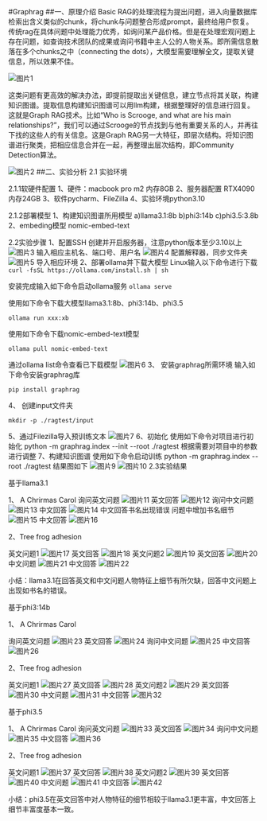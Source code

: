 #Graphrag
##一、原理介绍
Basic RAG的处理流程为提出问题，进入向量数据库检索出含义类似的chunk，将chunk与问题整合形成prompt，最终给用户恢复。传统rag在具体问题中处理能力优秀，如询问某产品价格。但是在处理宏观问题上存在问题，如查询技术团队的成果或询问书籍中主人公的人物关系。即所需信息散落在多个chunks之中（connecting the dots），大模型需要理解全文，提取关键信息，所以效果不佳。

![图片1](./图片1.png)

这类问题有更高效的解决办法，即提前提取出关键信息，建立节点将其关联，构建知识图谱。提取信息构建知识图谱可以用llm构建，根据整理好的信息进行回复。这就是Graph RAG技术。比如“Who is Scrooge, and what are his main relationships?”，我们可以通过Scrooge的节点找到与他有重要关系的人，并再往下找的这些人的有关信息。这是Graph RAG另一大特征，即层次结构。将知识图谱进行聚类，把相应信息合并在一起，再整理出层次结构，即Community Detection算法。

![图片2](./图片2.png)
##二、实验分析
2.1 实验环境

2.1.1软硬件配置
1、硬件：macbook pro m2 内存8GB
2、服务器配置 RTX4090 内存24GB
3、软件pycharm、FileZilla
4、实验环境python3.10

2.1.2部署模型
1、构建知识图谱所用模型
a)llama3.1:8b
b)phi3:14b
c)phi3.5:3.8b
2、embeding模型
nomic-embed-text

2.2实验步骤
1、配置SSH
创建并开启服务器，注意python版本至少3.10以上
![图片3](./图片3.png)
输入相应主机名、端口号、用户名
![图片4](./图片4.png)
配置解释器，同步文件夹
![图片5](./图片5.png)
导入相应环境
2、部署ollama并下载大模型
Linux输入以下命令进行下载
`curl -fsSL https://ollama.com/install.sh | sh`

安装完成输入如下命令启动ollama服务
`ollama serve`

使用如下命令下载大模型llama3.1:8b、phi3:14b、phi3.5

`ollama run xxx:xb`

使用如下命令下载nomic-embed-text模型

`ollama pull nomic-embed-text`

通过ollama list命令查看已下载模型
![图片6](./图片6.png)
3、 安装graphrag所需环境
输入如下命令安装graphrag库

`pip install graphrag`

4、 创建input文件夹

`mkdir -p ./ragtest/input`

5、通过Filezilla导入预训练文本
![图片7](./图片7.png)
6、初始化
使用如下命令对项目进行初始化
python -m graphrag.index --init --root ./ragtest
根据需要对项目中的参数进行调整
7、构建知识图谱
使用如下命令启动训练
python -m graphrag.index --root ./ragtest
结果图如下
![图片9](./图片9.png)
![图片10](./图片10.png)
2.3实验结果

基于llama3.1

1、 A Chrirmas Carol
询问英文问题
![图片11](./图片11.png)
英文回答
![图片12](./图片12.png)
询问中文问题
![图片13](./图片13.png)
中文回答
![图片14](./图片14.png)
中文回答书名出现错误
问题中增加书名细节
![图片15](./图片15.png)
中文回答
![图片16](/./图片16.png)

2、Tree frog adhesion

英文问题1
![图片17](./图片17.png)
英文回答
![图片18](./图片18.png)
英文问题2
![图片19](./图片19.png)
英文回答
![图片20](./图片20.png)
中文问题
![图片21](./图片21.png)
中文回答
![图片22](./图片22.png)

小结：llama3.1在回答英文和中文问题人物特征上细节有所欠缺，回答中文问题上出现如书名的错误。

基于phi3:14b

1、 A Chrirmas Carol

询问英文问题
![图片23](./图片23.png)
英文回答
![图片24](./图片24.png)
询问中文问题
![图片25](./图片25.png)
中文回答
![图片26](./图片26.png)

2、Tree frog adhesion

英文问题1
![图片27](./图片27.png)
英文回答
![图片28](./图片28.png)
英文问题2
![图片29](./图片29.png)
英文回答
![图片30](./图片30.png)
中文问题
![图片31](./图片31.png)
中文回答
![图片32](./图片32.png)

基于phi3.5

1、 A Chrirmas Carol
询问英文问题
![图片33](./图片33.png)
英文回答
![图片34](./图片34.png)
询问中文问题
![图片35](./图片35.png)
中文回答
![图片36](/Users/lisideng/Desktop/project/图片36.png)

2、Tree frog adhesion

英文问题1
![图片37](./图片37.png)
英文回答
![图片38](./图片38.png)
英文问题2
![图片39](./图片39.png)
英文回答
![图片40](./图片40.png)
中文问题
![图片41](./图片41.png)
中文回答
![图片42](./图片42.png)

小结：phi3.5在英文回答中对人物特征的细节相较于llama3.1更丰富，中文回答上细节丰富度基本一致。
